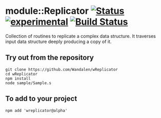 
# module::Replicator [![Status](https://github.com/Wandalen/wReplicator/workflows/publish/badge.svg)](https://github.com/Wandalen/wReplicator/actions?query=workflow%3Apublish) [![experimental](https://img.shields.io/badge/stability-experimental-orange.svg)](https://github.com/emersion/stability-badges#experimental) [![Build Status](https://ci.appveyor.com/api/projects/status/github/Wandalen/wreplicator)](https://ci.appveyor.com/project/Wandalen/wreplicator)

Collection of routines to replicate a complex data structure. It traverses input data structure deeply producing a copy of it.

## Try out from the repository
```
git clone https://github.com/Wandalen/wReplicator
cd wReplicator
npm install
node sample/Sample.s
```

## To add to your project
```
npm add 'wreplicator@alpha'
```



























